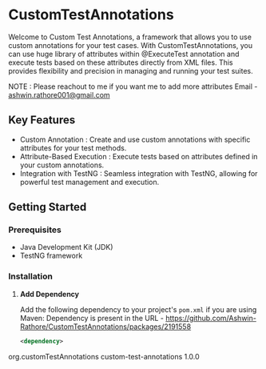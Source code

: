 
# CustomTestAnnotations

Welcome to Custom Test Annotations, a framework that allows you to use custom annotations for your test cases. With CustomTestAnnotations,
you can use huge library of attributes within @ExecuteTest annotation and execute tests based on these attributes directly from XML files.
This provides flexibility and precision in managing and running your test suites.

NOTE : Please reachout to me if you want me to add more attributes 
       Email - ashwin.rathore001@gmail.com

## Key Features

- Custom Annotation : Create and use custom annotations with specific attributes for your test methods.
- Attribute-Based Execution : Execute tests based on attributes defined in your custom annotations.
- Integration with TestNG : Seamless integration with TestNG, allowing for powerful test management and execution.

## Getting Started

### Prerequisites

- Java Development Kit (JDK)
- TestNG framework

### Installation

1. **Add Dependency**

   Add the following dependency to your project's `pom.xml` if you are using Maven:
   Dependency is present in the URL - https://github.com/Ashwin-Rathore/CustomTestAnnotations/packages/2191558

   ```xml
   <dependency>
  <groupId>org.customTestAnnotations</groupId>
  <artifactId>custom-test-annotations</artifactId>
  <version>1.0.0</version>
</dependency>
